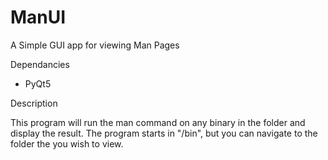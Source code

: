 # ManUI
A Simple GUI app for viewing Man Pages

Dependancies

* PyQt5

Description

This program will run the man command on any binary in the folder and display the result.
The program starts in "/bin", but you can navigate to the folder the you wish to view.
